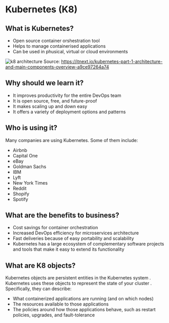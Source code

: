 # Kubernetes (K8)

## What is Kubernetes?
- Open source container orshestration tool
- Helps to manage containerised applications
- Can be used in phusical, virtual or cloud environments

![k8 architecture](https://miro.medium.com/max/1200/0*AnDIb4QsPzh1bnPx.jpg)
Source: <https://itnext.io/kubernetes-part-1-architecture-and-main-components-overview-a9ce97264a74>

## Why should we learn it?
- It improves productivity for the entire DevOps team
- It is open source, free, and future-proof
- It makes scaling up and down easy 
- It offers a variety of deployment options and patterns

## Who is using it?
Many companies are using Kubernetes. Some of them include:

- Airbnb
- Capital One
- eBay
- Goldman Sachs
- IBM
- Lyft
- New York Times
- Reddit
- Shopify
- Spotify

## What are the benefits to business?
- Cost savings for container orchestration
- Increased DevOps efficiency for microservices architecture
- Fast deliveries because of easy portability and scalability
- Kubernetes has a large ecosystem of complementary software projects and tools that make it easy to extend its functionality

## What are K8 objects?
Kubernetes objects are persistent entities in the Kubernetes system . Kubernetes uses these objects to represent the state of your cluster . Specifically, they can describe:

- What containerized applications are running (and on which nodes)
- The resources available to those applications
- The policies around how those applications behave, such as restart policies, upgrades, and fault-tolerance 